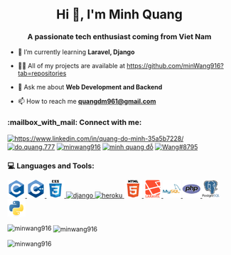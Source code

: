 

<h1 align="center">Hi 👋, I'm Minh Quang</h1>
<h3 align="center">A passionate tech enthusiast coming from Viet Nam</h3>



- 🌱 I’m currently learning **Laravel, Django**

- 👨‍💻 All of my projects are available at https://github.com/minWang916?tab=repositories

- 💬 Ask me about **Web Development and Backend**

- 📫 How to reach me **quangdm961@gmail.com**

<h3 align="left">:mailbox_with_mail: Connect with me:</h3>
<p align="left">
<a href="https://linkedin.com/in/https://www.linkedin.com/in/quang-do-minh-35a5b7228/" target="blank"><img align="center" src="https://raw.githubusercontent.com/rahuldkjain/github-profile-readme-generator/master/src/images/icons/Social/linked-in-alt.svg" alt="https://www.linkedin.com/in/quang-do-minh-35a5b7228/" height="30" width="40" /></a>
<a href="https://fb.com/do.quang.777" target="blank"><img align="center" src="https://raw.githubusercontent.com/rahuldkjain/github-profile-readme-generator/master/src/images/icons/Social/facebook.svg" alt="do.quang.777" height="30" width="40" /></a>
<a href="https://instagram.com/minwang916" target="blank"><img align="center" src="https://raw.githubusercontent.com/rahuldkjain/github-profile-readme-generator/master/src/images/icons/Social/instagram.svg" alt="minwang916" height="30" width="40" /></a>
<a href="https://www.youtube.com/channel/UCmS8mi6UGPXk0essqF3lzGg" target="blank"><img align="center" src="https://raw.githubusercontent.com/rahuldkjain/github-profile-readme-generator/master/src/images/icons/Social/youtube.svg" alt="minh quang đỗ" height="30" width="40" /></a>
<a href="https://discord.gg/Wang#8795" target="blank"><img align="center" src="https://raw.githubusercontent.com/rahuldkjain/github-profile-readme-generator/master/src/images/icons/Social/discord.svg" alt="Wang#8795" height="30" width="40" /></a>
</p>

<h3 align="left">💻 Languages and Tools:</h3>
<p align="left"> <a href="https://www.cprogramming.com/" target="_blank" rel="noreferrer"> <img src="https://raw.githubusercontent.com/devicons/devicon/master/icons/c/c-original.svg" alt="c" width="40" height="40"/> </a> <a href="https://www.w3schools.com/cpp/" target="_blank" rel="noreferrer"> <img src="https://raw.githubusercontent.com/devicons/devicon/master/icons/cplusplus/cplusplus-original.svg" alt="cplusplus" width="40" height="40"/> </a> <a href="https://www.w3schools.com/css/" target="_blank" rel="noreferrer"> <img src="https://raw.githubusercontent.com/devicons/devicon/master/icons/css3/css3-original-wordmark.svg" alt="css3" width="40" height="40"/> </a> <a href="https://www.djangoproject.com/" target="_blank" rel="noreferrer"> <img src="https://cdn.worldvectorlogo.com/logos/django.svg" alt="django" width="40" height="40"/> </a> <a href="https://heroku.com" target="_blank" rel="noreferrer"> <img src="https://www.vectorlogo.zone/logos/heroku/heroku-icon.svg" alt="heroku" width="40" height="40"/> </a> <a href="https://www.w3.org/html/" target="_blank" rel="noreferrer"> <img src="https://raw.githubusercontent.com/devicons/devicon/master/icons/html5/html5-original-wordmark.svg" alt="html5" width="40" height="40"/> </a> <a href="https://laravel.com/" target="_blank" rel="noreferrer"> <img src="https://raw.githubusercontent.com/devicons/devicon/master/icons/laravel/laravel-plain-wordmark.svg" alt="laravel" width="40" height="40"/> </a> <a href="https://www.mysql.com/" target="_blank" rel="noreferrer"> <img src="https://raw.githubusercontent.com/devicons/devicon/master/icons/mysql/mysql-original-wordmark.svg" alt="mysql" width="40" height="40"/> </a> <a href="https://www.php.net" target="_blank" rel="noreferrer"> <img src="https://raw.githubusercontent.com/devicons/devicon/master/icons/php/php-original.svg" alt="php" width="40" height="40"/> </a> <a href="https://www.postgresql.org" target="_blank" rel="noreferrer"> <img src="https://raw.githubusercontent.com/devicons/devicon/master/icons/postgresql/postgresql-original-wordmark.svg" alt="postgresql" width="40" height="40"/> </a> <a href="https://www.python.org" target="_blank" rel="noreferrer"> <img src="https://raw.githubusercontent.com/devicons/devicon/master/icons/python/python-original.svg" alt="python" width="40" height="40"/> </a> </p>

<p><img align="left" src="https://github-readme-stats-three-theta-80.vercel.app/api/top-langs?username=minwang916&show_icons=true&locale=en&layout=compact" alt="minwang916" /></p>

<p>&nbsp;<img align="center" src="https://github-readme-stats-three-theta-80.vercel.app/api?username=minwang916&show_icons=true&locale=en" alt="minwang916" /></p>

<p><img align="center" src="https://github-readme-streak-stats.herokuapp.com/?user=minwang916&" alt="minwang916" /></p>
